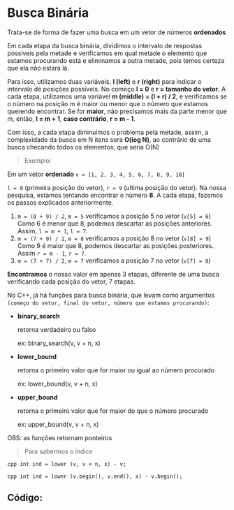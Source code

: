 # Busca Binária

Trata-se de forma de fazer uma busca em um vetor de números **ordenados**

Em cada etapa da busca binária, dividimos o intervalo de respostas possíveis pela metade e verificamos em qual metade o elemento que estamos procurando está e eliminamos a outra metade, pois temos certeza que ela não estará lá.

Para isso, utilizamos duas variáveis, **l (left)** e **r (right)** para indicar o intervalo de posições possíveis. No começo **l = 0** e **r = tamanho do vetor**. A cada etapa, utilizamos uma variável **m (middle) = (l + r) / 2**, e verificamos se o número na posição m é maior ou menor que o número que estamos querendo encontrar. Se for **maior**, não precisamos mais da parte menor que m, então, **l = m + 1**, **caso contrário**, **r = m - 1**.

Com isso, a cada etapa diminuímos o problema pela metade, assim, a complexidade da busca em N itens será **O(log N)**, ao contrário de uma busca checando todos os elementos, que seria O(N)

> Exemplo:

Em um vetor **ordenado** ```v = [1, 2, 3, 4, 5, 6, 7, 8, 9, 10]```

```l = 0``` (primeira posição do vetor), ```r = 9``` (ultima posição do vetor).
Na nossa pesquisa, estamos tentando encontrar o número **8**.
A cada etapa, fazemos os passos explicados anteriormente.

1) ```m = (0 + 9) / 2```, ```m = 5```
verificamos a posição 5 no vetor (```v[5] = 6```)
Como 6 é menor que 8, podemos descartar as posições anteriores. Assim, ```l = m + 1```, ```l = 7```.
2) ```m = (7 + 9) / 2```, ```m = 8```
verificamos a posição 8 no vetor (```v[8] = 9```)
Como 9 é maior que 8, podemos descartar as posições posteriores. Assim ```r = m - 1```, ```r = 7```.
3) ```m = (7 + 7) / 2```, ```m = 7```
verificamos a posição 7 no vetor (```v[7] = 8```)

**Encontramos** o nosso valor em apenas 3 etapas, diferente de uma busca verificando cada posição do vetor, 7 etapas.

No C++, já há funções para busca binária, que levam como argumentos ```(começo do vetor, final do vetor, número que estamos procurando)```:
- **binary_search** 

    retorna verdadeiro ou falso

    ex: binary_search(v, v + n, x)
- **lower_bound** 

    retorna o primeiro valor que for maior ou igual ao número procurado

    ex: lower_bound(v, v + n, x)
- **upper_bound** 

    retorna o primeiro valor que for maior do que o número procurado

    ex: upper_bound(v, v + n, x)

OBS: as funções retornam ponteiros

> Para sabermos o índice

```cpp int ind = lower (v, v + n, x) - v;```


```cpp int ind = lower (v.begin(), v.end(), x) - v.begin();```

## Código:

```cpp

```
